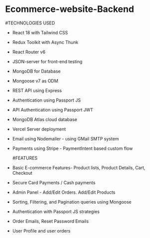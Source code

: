 ﻿# Ecommerce-website-Backend

#TECHNOLOGIES USED
- React 18 with Tailwind CSS                                                                           
- Redux Toolkit with Async Thunk
- React Router v6
- JSON-server for front-end testing                                                         
- MongoDB for Database
- Mongoose v7 as ODM
- REST API using Express
- Authentication using Passport JS
- API Authentication using Passport JWT
- MongoDB Atlas cloud database
- Vercel Server deployment
- Email using Nodemailer - using GMail SMTP system
- Payments using Stripe - PaymentIntent based custom flow

















  #FEATURES
- Basic E-commerce Features- Product lists, Product Details, Cart, Checkout 
- Secure Card Payments / Cash payments
- Admin Panel - Add/Edit Orders. Add/Edit Products
- Sorting, Filtering, and Pagination queries using Mongoose
- Authentication with Passport JS strategies
- Order Emails, Reset Password Emails
- User Profile and user orders







